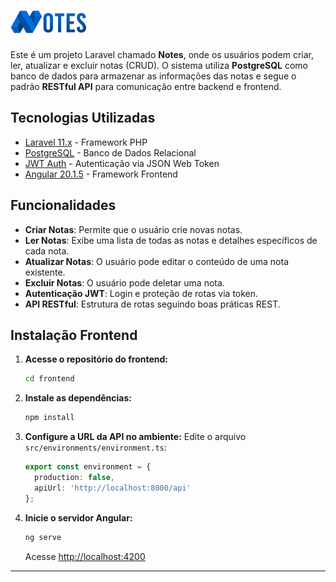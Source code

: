# ![Logo](../backend/public/assets/images/logo.png)

Este é um projeto Laravel chamado **Notes**, onde os usuários podem criar, ler, atualizar e excluir notas (CRUD). O sistema utiliza **PostgreSQL** como banco de dados para armazenar as informações das notas e segue o padrão **RESTful API** para comunicação entre backend e frontend.

## Tecnologias Utilizadas

* [Laravel 11.x](https://laravel.com/) - Framework PHP
* [PostgreSQL](https://www.postgresql.org/) - Banco de Dados Relacional
* [JWT Auth](https://jwt.io/) - Autenticação via JSON Web Token
* [Angular 20.1.5](https://angular.dev/) - Framework Frontend

## Funcionalidades

* **Criar Notas**: Permite que o usuário crie novas notas.
* **Ler Notas**: Exibe uma lista de todas as notas e detalhes específicos de cada nota.
* **Atualizar Notas**: O usuário pode editar o conteúdo de uma nota existente.
* **Excluir Notas**: O usuário pode deletar uma nota.
* **Autenticação JWT**: Login e proteção de rotas via token.
* **API RESTful**: Estrutura de rotas seguindo boas práticas REST.

## Instalação Frontend

1. **Acesse o repositório do frontend:**

   ```bash
   cd frontend
   ```

2. **Instale as dependências:**

   ```bash
   npm install
   ```

3. **Configure a URL da API no ambiente:**
   Edite o arquivo `src/environments/environment.ts`:

   ```ts
   export const environment = {
     production: false,
     apiUrl: 'http://localhost:8000/api'
   };
   ```

4. **Inicie o servidor Angular:**

   ```bash
   ng serve
   ```

   Acesse [http://localhost:4200](http://localhost:4200)

---
